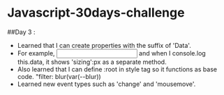# Javascript-30days-challenge

##Day 3 : 
- Learned that I can create properties with the suffix of 'Data'. 
- For example, <input data-sizing='px'> and when I console.log this.data, it shows 'sizing':px as a separate method.
- Also learned that I can define :root in style tag so it functions as base code. "filter: blur(var(--blur))
- Learned new event types such as 'change' and 'mousemove'.
